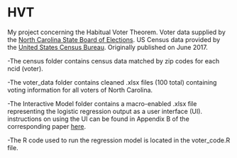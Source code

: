 # HVT
My project concerning the Habitual Voter Theorem. Voter data supplied by the [North Carolina State Board of Elections](https://dl.ncsbe.gov/index.html?prefix=data/). US Census data provided by the [United States Census Bureau](https://factfinder.census.gov/faces/nav/jsf/pages/index.xhtml). Originally published on June 2017.

-The census folder contains census data matched by zip codes for each ncid (voter).

-The voter_data folder contains cleaned .xlsx files (100 total) containing voting information for all voters of North Carolina.

-The Interactive Model folder contains a macro-enabled .xlsx file representing the logistic regression output as a user interface (UI). instructions on using the UI can be found in Appendix B of the corresponding paper [here](https://rtwrtw8.github.io/papers/Modeling%20Voter%20Turnout.pdf).

-The R code used to run the regression model is located in the voter_code.R file.
